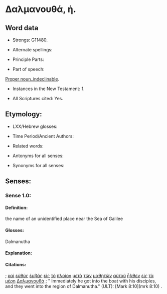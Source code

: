 # Δαλμανουθά, ἡ.

<!-- Status: S2=NeedsFinalCheck -->
<!-- Lexica used for edits: BDAG LN CVB  -->

## Word data

* Strongs: G11480.


* Alternate spellings:

* Principle Parts: 

* Part of speech: 

[Proper noun_indeclinable](http://ugg.readthedocs.io/en/latest/proper_noun_indeclinable.html). 

* Instances in the New Testament: 1.

* All Scriptures cited: Yes.

## Etymology: 


* LXX/Hebrew glosses: 

* Time Period/Ancient Authors: 

* Related words: 

* Antonyms for all senses:

* Synonyms for all senses: 


## Senses:


### Sense  1.0: 

#### Definition: 

the name of an unidentified place near the Sea of Galilee

#### Glosses:

Dalmanutha

#### Explanation:

#### Citations: 

; [καὶ](../G25320/01.md) [εὐθὺς](../G21120/01.md) [ἐμβὰς](../G16840/01.md) [εἰς](../G15190/01.md) [τὸ](../G35880/01.md) [πλοῖον](../G41430/01.md) [μετὰ](../G33260/01.md) [τῶν](../G35880/01.md) [μαθητῶν](../G31010/01.md) [αὐτοῦ](../G08460/01.md) [ἦλθεν](../G20640/01.md) [εἰς](../G15190/01.md) [τὰ](../G35880/01.md) [μέρη](../G33130/01.md) [Δαλμανουθά](../G11480/01.md)
; " Immediately he got into the boat with his disciples, and they went into the region of Dalmanutha." (ULT): 
[Mark 8:10](mrk 8:10) .

